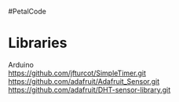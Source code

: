 #PetalCode

# Libraries
Arduino \
https://github.com/jfturcot/SimpleTimer.git \
https://github.com/adafruit/Adafruit_Sensor.git \
https://github.com/adafruit/DHT-sensor-library.git
